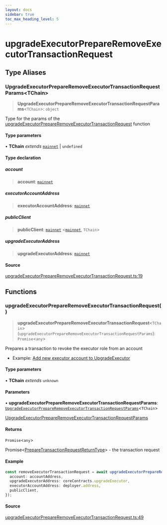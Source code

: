 ```yaml
---
layout: docs
sidebar: true
toc_max_heading_level: 5
---
```


# upgradeExecutorPrepareRemoveExecutorTransactionRequest

## Type Aliases

### UpgradeExecutorPrepareRemoveExecutorTransactionRequestParams\<TChain\>

> **UpgradeExecutorPrepareRemoveExecutorTransactionRequestParams**\<`TChain`\>: `object`

Type for the params of the [upgradeExecutorPrepareRemoveExecutorTransactionRequest](upgradeExecutorPrepareRemoveExecutorTransactionRequest.md#upgradeexecutorprepareremoveexecutortransactionrequest) function

#### Type parameters

• **TChain** *extends* [`mainnet`](chains.md#mainnet) \| `undefined`

#### Type declaration

##### account

> **account**: [`mainnet`](chains.md#mainnet)

##### executorAccountAddress

> **executorAccountAddress**: [`mainnet`](chains.md#mainnet)

##### publicClient

> **publicClient**: [`mainnet`](chains.md#mainnet) \<[`mainnet`](chains.md#mainnet), `TChain`\>

##### upgradeExecutorAddress

> **upgradeExecutorAddress**: [`mainnet`](chains.md#mainnet)

#### Source

[upgradeExecutorPrepareRemoveExecutorTransactionRequest.ts:19](https://github.com/offchainlabs/arbitrum-orbit-sdk/blob/fa20b8d23170b5196c4c9cdb5fc2dfefa349f1c8/src/upgradeExecutorPrepareRemoveExecutorTransactionRequest.ts#L19)

## Functions

### upgradeExecutorPrepareRemoveExecutorTransactionRequest()

> **upgradeExecutorPrepareRemoveExecutorTransactionRequest**\<`TChain`\>(`upgradeExecutorPrepareRemoveExecutorTransactionRequestParams`): `Promise`\<`any`\>

Prepares a transaction to revoke the executor role from an account

- Example: [Add new executor account to UpgradeExecutor](https://github.com/OffchainLabs/arbitrum-orbit-sdk/blob/main/examples/upgrade-executor-add-account/index.ts)

#### Type parameters

• **TChain** *extends* `unknown`

#### Parameters

• **upgradeExecutorPrepareRemoveExecutorTransactionRequestParams**: [`UpgradeExecutorPrepareRemoveExecutorTransactionRequestParams`](upgradeExecutorPrepareRemoveExecutorTransactionRequest.md#upgradeexecutorprepareremoveexecutortransactionrequestparamstchain)\<`TChain`\>

[UpgradeExecutorPrepareRemoveExecutorTransactionRequestParams](upgradeExecutorPrepareRemoveExecutorTransactionRequest.md#upgradeexecutorprepareremoveexecutortransactionrequestparamstchain)

#### Returns

`Promise`\<`any`\>

Promise<[PrepareTransactionRequestReturnType](chains.md#mainnet)> - the transaction request

#### Example

```ts
const removeExecutorTransactionRequest = await upgradeExecutorPrepareRemoveExecutorTransactionRequest({
  account: accountAddress,
  upgradeExecutorAddress: coreContracts.upgradeExecutor,
  executorAccountAddress: deployer.address,
  publicClient,
});
```

#### Source

[upgradeExecutorPrepareRemoveExecutorTransactionRequest.ts:49](https://github.com/offchainlabs/arbitrum-orbit-sdk/blob/fa20b8d23170b5196c4c9cdb5fc2dfefa349f1c8/src/upgradeExecutorPrepareRemoveExecutorTransactionRequest.ts#L49)
